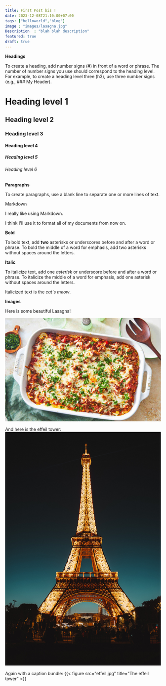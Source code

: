 ```yaml
---
title: First Post bis !
date: 2023-12-08T21:10:00+07:00
tags: ["helloworld","blog"]
image : "images/lasagna.jpg"
Description  : "blah blah description"
featured: true
draft: true
---
```


**Headings**

To create a heading, add number signs (#) in front of a word or phrase. The number of number signs you use should correspond to the heading level. For example, to create a heading level three (h3), use three number signs (e.g., ### My Header).
&nbsp;
# Heading level 1 	
## Heading level 2 	
### Heading level 3 
#### Heading level 4 
##### Heading level 5 
###### Heading level 6 	

**Paragraphs**

To create paragraphs, use a blank line to separate one or more lines of text.

Markdown

I really like using Markdown.

I think I'll use it to format all of my documents from now on.

**Bold**

To bold text, add **two** asterisks or underscores before and after a word or phrase. To bold the middle of a word for emphasis, add two asterisks without spaces around the letters.

**Italic**

To italicize text, add one *asterisk* or underscore before and after a word or phrase. To italicize the middle of a word for emphasis, add one asterisk without spaces around the letters.

Italicized text is the *cat's meow*.

**Images**

Here is some beautiful Lasagna!

![lasagna](images/lasagna.jpg "A Lasagna!")

And here is the effeil tower:
![effeil tower1](images/effeil.jpg)


Again with a caption bundle:
{{<  figure src="effeil.jpg" title="The effeil tower" >}}